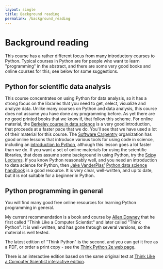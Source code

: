 ```yaml
---
layout: single
title: Background reading
permalink: /background_reading
---
```


# Background reading

This course has a rather different focus from many introductory courses to
Python. Typical courses in Python are for people who want to learn
"programming" in the abstract, and there are some very good books and online
courses for this; see below for some suggestions.

## Python for scientific data analysis

This course concentrates on using Python for data analysis, so it has a strong
focus on the libraries that you need to get, select, visualize and analyze
data. Unlike many courses on Python and data analysis, this course does not
assume you have done any programming before. As yet there are no good printed
books that we know if, that follow this scheme.  For online material, the
[Berkeley course in data science](https://www.inferentialthinking.com) is
a very good introduction, that proceeds at a faster pace that we do.  You'll
see that we have used a lot of their material for this course.  The [Software
Carpentry](https://software-carpentry.org) organization has good online lessons
that introduce various tools for using code in science, including an
[introduction to
Python](http://swcarpentry.github.io/python-novice-inflammation), although this
lesson goes a lot faster than we do. If you want a set of online materials for
using the scientific libraries, that does assume some background in using
Python, try the [Scipy Lectures](https://scipy-lectures.org).   If you know
Python reasonably well, and you need an introduction to data science for
Python, then [Jake VanderPlas'](http://vanderplas.com) [Python data science
handbook](https://jakevdp.github.io/PythonDataScienceHandbook) is a good
resource.  It is very clear, well-written, and up to date, but it is not
suitable for a beginner in Python.

## Python programming in general

You will find many good free online resources for learning Python programming
in general.

My current recommendation is a book and course by [Allen
Downey](https://greenteapress.com/wp) that he first called "Think Like
a Computer Scientist" and later called "Think Python".  It is well-written, and
has gone through several versions, so the material is well tested.

The latest edition of "Think Python" is the second, and you can get it free as
a PDF, or order a print copy - see the [Think Python 2e web
page](https://greenteapress.com/wp/think-python-2e).

There is an interactive edition based on the same original text at [Think Like
a Computer Scientist interactive
edition](https://runestone.academy/runestone/books/published/thinkcspy/index.html).
